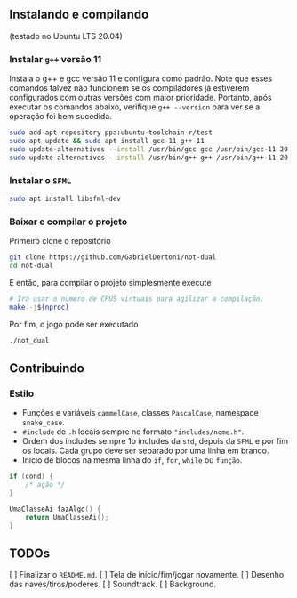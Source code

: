 ## Instalando e compilando

(testado no Ubuntu LTS 20.04)

### Instalar `g++` versão 11

Instala o g++ e gcc versão 11 e configura como padrão. Note que esses comandos
talvez não funcionem se os compiladores já estiverem configurados com outras
versões com maior prioridade. Portanto, após executar os comandos abaixo,
verifique `g++ --version` para ver se a operação foi bem sucedida.

```sh
sudo add-apt-repository ppa:ubuntu-toolchain-r/test
sudo apt update && sudo apt install gcc-11 g++-11
sudo update-alternatives --install /usr/bin/gcc gcc /usr/bin/gcc-11 20
sudo update-alternatives --install /usr/bin/g++ g++ /usr/bin/g++-11 20
```

### Instalar o `SFML`

```sh
sudo apt install libsfml-dev
```

### Baixar e compilar o projeto

Primeiro clone o repositório

```sh
git clone https://github.com/GabrielDertoni/not-dual
cd not-dual
```

E então, para compilar o projeto simplesmente execute

```sh
# Irá usar o número de CPUS virtuais para agilizar a compilação.
make -j$(nproc)
```

Por fim, o jogo pode ser executado

```sh
./not_dual
```

## Contribuindo

### Estilo

- Funções e variáveis `cammelCase`, classes `PascalCase`, namespace `snake_case`.
- `#include` de `.h` locais sempre no formato `"includes/nome.h"`.
- Ordem dos includes sempre 1o includes da `std`, depois da `SFML` e por fim os
    locais. Cada grupo deve ser separado por uma linha em branco.
- Inicio de blocos na mesma linha do `if`, `for`, `while` ou `função`.

```c++
if (cond) {
    /* ação */
}

UmaClasseAi fazAlgo() {
    return UmaClasseAi();
}
```

## TODOs

[ ] Finalizar o `README.md`.
[ ] Tela de início/fim/jogar novamente.
[ ] Desenho das naves/tiros/poderes.
[ ] Soundtrack.
[ ] Background.
